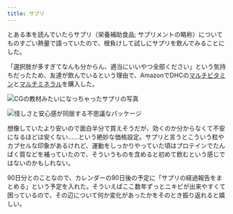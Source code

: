 ```yaml
---
title: サプリ
---
```

とある本を読んでいたらサプリ（栄養補助食品; サプリメントの略称）についてものすごい熱量で語っていたので、根負けして試しにサプリを飲んでみることにした。

「選択肢が多すぎてなんも分からん、適当にいいやつ全部ください」という気持ちだったため、友達が飲んでいるという理由で、AmazonでDHCの[マルチビタミン](https://www.amazon.co.jp/dp/B00GX1E3R6?th=1)と[マルチミネラル](https://www.amazon.co.jp/dp/B01MSSWA5K)を購入した。

![](https://lh3.googleusercontent.com/docs/AG8NV2YpUIeBrUme69I-pJEKBHmubrjjoRsB3JsPHmzgNFMSbjBSatGZVumzBAOndjNWomKpFipsgWjFCYaP4N4Tfxv4xt7e9QHyTWq9UGg2u9S0W0hH286og2igwFE5NOaIMGU9ZwHyP6_GAmAbxmenZMXyleSSpVWytaYOjkY5z_l2jdOpC-VDU8axmeCS1mWKbpafEjWGX0XNr8WmyI4iesbCABQLZZrf2jr4iu5ZXQrn1LV20TqkvIS1T5BKxLVb3Bc4_AUdV66esIufp5lnoC87MQYdcmd0_lxGEha6epcF6DBYY99RWnb6dRBG7p4dDXlw_XsUDKxM1M-vtbT2rGoM35-meZRgwo8OzOFE01AMHEE1QMi6ij1oXhhvgKpEfG1_JWAf_XMRxAPq4guY9eFxp9YB3wDHg8dkL7vb8U_tIe1vPPD6gy1IfF_zHtllgoXfU99VWFkajPmnSUMV1IyR-4Lduf96c_Or6VF9Y2FdCjKhoAcR-XUNGWQB3YlCPA6CBSQfQ_r0hy_87_WJPZoGBRks_sLHd0Pfwu6k5LInY-DMx-6rC_ghCqRBzxNvC_ivT7lB8BOcnQTPPesf8ekPam9BS5dOk1xAXv69kmsyRvkfez_YiRdIQgpWKInH9Q5t3f7uLN1sc4udOnGh1Get3p4Ug0l_f-F6WHXa8VV_Hvwt2SnYQKUb96SWzlmdp3SB2XXrj1GZ5D0vT1Fhvz9olAOd4uh8ODPpBdTvUIpvnVECmhy5M75nKY4PsD23tunpy_S9zCVLujqewSFzasb_x2qQx68GZVcU5EMOh0Uk53E6kXlz5cJMxJo3zzeFGoRs72ejf2CSrdKRctpUkKrskvqUUBZ8MmUNK8ZhaWee3EYC16Bu6VoY6xqfKBRmkXZo5BgYWPRHvpKF8P_N9t5GylAktJde9z2qPBIKCBVQA4nv1rqzc8mMzKNps_nb9uLTsphWgXhIH_jPaMPmbl1Xzb7GSvQzAKuujkkv7nEH_5uigJsr-zTjayV_E-DBfwVN0b4JBXVmx2zH7B0p4nGNsHT3uuQYlmB46CmFoHdlzDFpBS6C_myT7mt13h9JCCaXt4JP-BHSx6hMu6X-0ZAJtG9crtCJLXEYqK1acZsdAo_zB31PUj_ZSKuaHMPNJzY57E-xwnAV-nOjZiBwfpxZI586KTY2VzMrxaQluSCqWsmIRigdtBgptBpqfCTj3MLEQu5z553rFcQOkITo4L_PdsNhtLHZAxCfonHpaAzOzHp7 "CGの教材みたいになっちゃったサプリの写真")

![](https://lh3.googleusercontent.com/docs/AG8NV2bBhjMKmYIwqAno0cXl83NFvK5_Kdndy07CtPQUemTNFFvVNul7V7wIswV2iKGl_5adPFQviVUece1Pd9f21RmxpkDnbD2zLvnYsPYg1pZ8o0t1Dre2efZpmSogp_kc2Ag3RoozJ7r9bDkVly7KB2qgj1ln97946TZp99U2Ita_JXKcCAjewVrqYOOI-gOZDmiuTWeHDabzC69sfQBp3o19EIj_Kc3BlyTfadnlwiPJKrXtPvMSGUjF72t6bliBk1JOQdBU4LeCeN9j6MNKECg1bFedxSfNzGPN8jD0PxPzHHmlw130QsGbAbqZwM-Pm84BwcPZCcyh1Dk99v75O7Kff1Cu4Us1gR1m7EwZxk6xu7UpvddpyiZD0eNW67O8-XkmvzQBdOQC4ALieW9Psi5PSObUnBpjqQLooq8DYXGXIG9_fp5K8qRZzG1viHQz8nQqYeyLhHVeZsb9On_0Og_924tV05vBILSBfZmAc1ViWr8Kinl4jD-fjtI8Rh4hGGznSJOWJdGhI_n3ZGEpuHNKMGsLJXdGZ9Sb1k0-Q6f29LhfJiAcS2Loh0d5kJ-gWseSGp7ZOVlSh_jt-TBttiXYmYzPWNdiP85HVyxeRGnhWkZMPTHZBrfPegV9zCyiSyRPlbQPnscJV_tCf5g1bhpvXTJj8GqAbWSGG-54IFPa--jCfmrz3reawk6OytQEiNNG3NKfWaQkLRv_jeHQRA6shzxYB4gsnRuyHOJEeub24Ut1INIj82avM-Ml1jQiz2XCFTMCvzZA17SgXT4f40eDPOxlKWJIPM766v3h8PEADkh_dPvokE7uUX3EBLFU5kfHDsKDb93oXLLs7Gp5KYiB6ztqQYWz5UI5ZUOOFgEimN4Iz3EjvLkHDHGu2RFfhVdj8jASYEw8p9Q5WQ0IpN_FmAwAef1sIHAD2D7xjzzt9-kiipvTmaO5u7oCL7p30x6OJ8uQf1qI38xHLuKUlkvDXz-GkWHgdi0SUnBZkDP24dUVun8yFnMnjOm09vY4ufzhCA9lrjzqsvEFVZlJBCbso015zFa4ojwzWjD98cPw1fZodJycCTIkZUe_XeS3rzYXghTLAR4394lnTMBSoUuoQ9wyUO4X4ygm_GstnqZ1jK7um-A6JgISTH5fLLHJDFLlme0pIyFnZSrs5bKCkaY86UUvnub3m2k4BTtZt9l0H4MV4togmtS9Q7XC293vKCb7MmyxBGDxs7eAwO5IqVUGssckT2ftDK_jDnl_nVdrmnX3 "怪しさと安心感が同居する不思議なパッケージ")

想像していたより安いので面白半分で買えそうだが、効くのか分からなくて不安になるほどは安くない……という絶妙な価格設定。サプリと言うとこういう粒やカプセルな印象があるけれど、運動をしっかりやっていた頃はプロテインでたんぱく質などを補っていたので、そういうものを含めると初めて飲むという感じではないのかもしれない。

90日分とのことなので、カレンダーの90日後の予定に「サプリの経過報告をまとめる」という予定を入れた。そういえばここ数年ずっとニキビが出来やすくて困っているので、その辺について何か変化があったかをそのとき振り返れると嬉しい。
